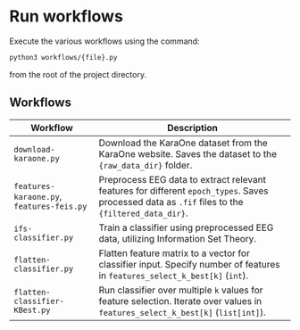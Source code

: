 # Run workflows

Execute the various workflows using the command:

```bash
python3 workflows/{file}.py
```

from the root of the project directory.

## Workflows

<table data-full-width="true">
  <thead>
    <tr>
      <th>Workflow</th>
      <th>Description</th>
    </tr>
  </thead>
  <tbody>
    <tr>
      <td><code>download-karaone.py</code></td>
      <td>Download the KaraOne dataset from the KaraOne website. Saves the dataset to the <code>{raw_data_dir}</code> folder.</td>
    </tr>
    <tr>
      <td><code>features-karaone.py</code>, <code>features-feis.py</code></td>
      <td>Preprocess EEG data to extract relevant features for different <code>epoch_types</code>. Saves processed data as <code>.fif</code> files to the <code>{filtered_data_dir}</code>.</td>
    </tr>
    <tr>
      <td><code>ifs-classifier.py</code></td>
      <td>Train a classifier using preprocessed EEG data, utilizing Information Set Theory.</td>
    </tr>
    <tr>
      <td><code>flatten-classifier.py</code></td>
      <td>Flatten feature matrix to a vector for classifier input. Specify number of features in <code>features_select_k_best[k]</code> (<code>int</code>).</td>
    </tr>
    <tr>
      <td><code>flatten-classifier-KBest.py</code></td>
      <td>Run classifier over multiple <code>k</code> values for feature selection. Iterate over values in <code>features_select_k_best[k]</code> (<code>list[int]</code>).</td>
    </tr>
  </tbody>
</table>
